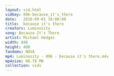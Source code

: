 ```yaml
---
layout: vid.html
vidkey: 096-because_it's_there
date:   2010-09-01 10:00:00
title:  because it's there
creators: Luminosity
song: Because It's There 
artist: Michael Hedges
width: 848
height: 480
fandoms: NOVA
mp4: Luminosity - 096 - because it's there.m4v
mp4size: 60.78 MB
collection: vids
---
```


  <div>
  
  </div>
  